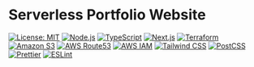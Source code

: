 # Serverless Portfolio Website

[![License: MIT](https://img.shields.io/badge/License-MIT-yellow.svg)](https://opensource.org/licenses/MIT)
[![Node.js](https://img.shields.io/badge/Node.js-5FA04E?logo=nodedotjs&logoColor=white)](https://nodejs.org/)
[![TypeScript](https://img.shields.io/badge/TypeScript-3178C6?logo=typescript&logoColor=white)](https://www.typescriptlang.org/)
[![Next.js](https://img.shields.io/badge/Next.js-black?logo=next.js)](https://nextjs.org/)
[![Terraform](https://img.shields.io/badge/Terraform-844FBA?logo=terraform&logoColor=white)](https://www.terraform.io/)
[![Amazon S3](https://img.shields.io/badge/Amazon%20S3-569A31?logo=amazons3&logoColor=white)](https://aws.amazon.com/s3/)
[![AWS Route53](https://img.shields.io/badge/AWS%20Route53-8C4FFF?logo=amazonroute53&logoColor=white)](https://aws.amazon.com/route53/)
[![AWS IAM](https://img.shields.io/badge/AWS%20IAM-DD344C?logo=amazoniam&logoColor=white)](https://aws.amazon.com/iam/)
[![Tailwind CSS](https://img.shields.io/badge/Tailwind%20CSS-06B6D4?logo=tailwindcss&logoColor=white)](https://tailwindcss.com/)
[![PostCSS](https://img.shields.io/badge/PostCSS-DD3A0A?logo=postcss&logoColor=white)](https://postcss.io/)
[![Prettier](https://img.shields.io/badge/Prettier-darkblue?logo=prettier)](https://prettier.io/)
[![ESLint](https://img.shields.io/badge/ESLint-4B32C3?logo=eslint)](https://eslint.org/)
